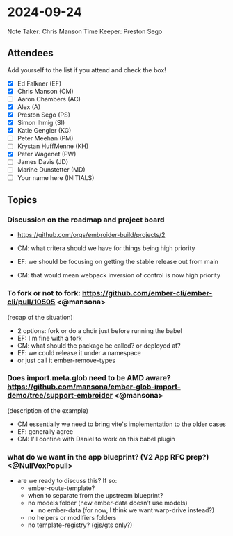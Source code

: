 # 2024-09-24

Note Taker: Chris Manson
Time Keeper: Preston Sego

## Attendees

Add yourself to the list if you attend and check the box!

- [x] Ed Falkner (EF)
- [x] Chris Manson (CM)
- [ ] Aaron Chambers (AC)
- [x] Alex (A)
- [x] Preston Sego (PS)
- [x] Simon Ihmig (SI)
- [x] Katie Gengler (KG)
- [ ] Peter Meehan (PM)
- [ ] Krystan HuffMenne (KH)
- [x] Peter Wagenet (PW)
- [ ] James Davis (JD)
- [ ] Marine Dunstetter (MD)
- [ ] Your name here (INITIALS)

## Topics

### Discussion on the roadmap and project board

- https://github.com/orgs/embroider-build/projects/2

- CM: what critera should we have for things being high priority
- EF: we should be focusing on getting the stable release out from main
- CM: that would mean webpack inversion of control is now high priority

### To fork or not to fork: https://github.com/ember-cli/ember-cli/pull/10505 <@mansona>

(recap of the situation)
- 2 options: fork or do a chdir just before running the babel
- EF: I'm fine with a fork
- CM: what should the package be called? or deployed at?
- EF: we could release it under a namespace
- or just call it ember-remove-types

### Does import.meta.glob need to be AMD aware? https://github.com/mansona/ember-glob-import-demo/tree/support-embroider  <@mansona>

(description of the example)

- CM essentially we need to bring vite's implementation to the older cases
- EF: generally agree
- CM: I'll contine with Daniel to work on this babel plugin

### what do we want in the app blueprint? (V2 App RFC prep?) <@NullVoxPopuli>
- are we ready to discuss this? If so:
  - ember-route-template?
  - when to separate from the upstream blueprint?
  - no models folder (new ember-data doesn’t use models)
    - no ember-data (for now, I think we want warp-drive instead?)
  - no helpers or modifiers folders
  - no template-registry? (gjs/gts only?)

